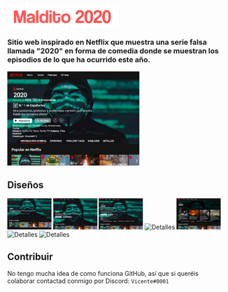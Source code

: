 <img src="./src/assets/img/Logo.png" alt="Detalles" width="50%" height="50%" style="align-items: center"/>

### Sitio web inspirado en Netflix que muestra una serie falsa llamada "2020" en forma de comedia donde se muestran los episodios de lo que ha ocurrido este año.

<img src="./Diseños/Detalles.png" alt="Detalles" width="60%" height="60%"/>


## Diseños
<img src="./Diseños/Inicio1.png" alt="Detalles" width="20%" height="20%"/>
<img src="./Diseños/Inicio.png" alt="Detalles" width="20%" height="20%"/>
<img src="./Diseños/Detalles.png" alt="Detalles" width="20%" height="20%"/>
<img src="./Diseños/Temporada 1.png" alt="Detalles" width="20%" height="20%"/>
<img src="./Diseños/Dropdown Menú.png" alt="Detalles" width="20%" height="20%"/>
<img src="./Diseños/Temporada 2.png" alt="Detalles" width="20%" height="20%"/>
<img src="./Diseños/Temporada 3.png" alt="Detalles" width="20%" height="20%"/>

## Contribuir
No tengo mucha idea de como funciona GitHub, así que si queréis colaborar contactad conmigo por Discord: ``Vicente#0001``
